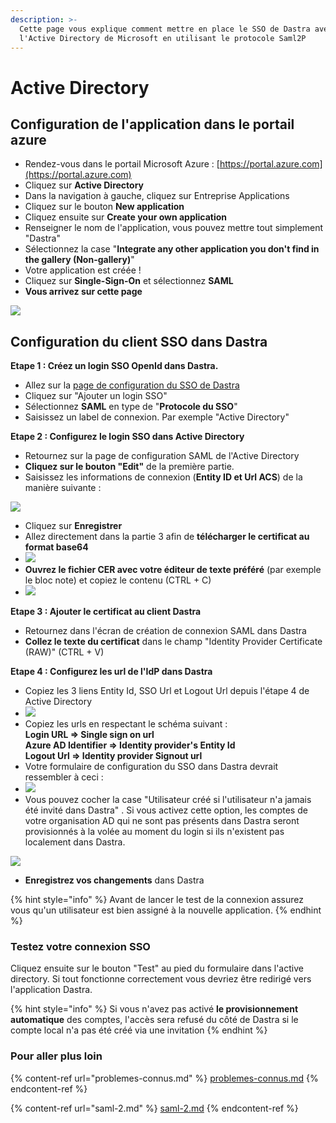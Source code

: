 ```yaml
---
description: >-
  Cette page vous explique comment mettre en place le SSO de Dastra avec
  l'Active Directory de Microsoft en utilisant le protocole Saml2P
---
```


# Active Directory

## **Configuration de l'application dans le portail azure**

* Rendez-vous dans le portail Microsoft Azure : [https://portal.azure.com](https://portal.azure.com)
* Cliquez sur **Active Directory**
* Dans la navigation à gauche, cliquez sur Entreprise Applications
* Cliquez sur le bouton **New application**
* Cliquez ensuite sur **Create your own application**
* Renseigner le nom de l'application, vous pouvez mettre tout simplement "Dastra"
* Sélectionnez la case "**Integrate any other application you don't find in the gallery (Non-gallery)**"
* Votre application est créée !
* Cliquez sur **Single-Sign-On** et sélectionnez **SAML**
* **Vous arrivez sur cette page**

![](<../../../.gitbook/assets/image (8).png>)



## **Configuration du client SSO dans Dastra**

**Etape 1 : Créez un login SSO OpenId dans Dastra.**

* Allez sur la [page de configuration du SSO de Dastra](https://app.dastra.eu/general-settings/sso)
* Cliquez sur "Ajouter un login SSO"
* Sélectionnez **SAML** en type de "**Protocole du SSO**"
* Saisissez un label de connexion. Par exemple "Active Directory"

**Etape 2 : Configurez le login SSO dans Active Directory**

* Retournez sur la page de configuration SAML de l'Active Directory
* **Cliquez sur le bouton "Edit"** de la première partie.
* Saisissez les informations de connexion (**Entity ID et Url ACS**) de la manière suivante :

![](<../../../.gitbook/assets/image (3) (1).png>)

* Cliquez sur **Enregistrer**
* Allez directement dans la partie 3 afin de **télécharger le certificat au format base64**
* ![](<../../../.gitbook/assets/image (5) (1).png>)
* **Ouvrez le fichier CER avec votre éditeur de texte préféré** (par exemple le bloc note) et copiez le contenu (CTRL + C)
* ![](<../../../.gitbook/assets/image (4) (1).png>)

**Etape 3 : Ajouter le certificat au client Dastra**

* Retournez dans l'écran de création de connexion SAML dans Dastra
* **Collez le texte du certificat** dans le champ "Identity Provider Certificate (RAW)" (CTRL + V)

**Etape 4 : Configurez les url de l'IdP dans Dastra**

* Copiez les 3 liens Entity Id, SSO Url et Logout Url depuis l'étape 4 de Active Directory
* ![](<../../../.gitbook/assets/image (7) (1).png>)
* Copiez les urls en respectant le schéma suivant :\
  **Login URL => Single sign on url** \
  **Azure AD Identifier => Identity provider's Entity Id** \
  **Logout Url => Identity provider Signout url**
* Votre formulaire de configuration du SSO dans Dastra devrait ressembler à ceci :
* ![](<../../../.gitbook/assets/image (2) (1).png>)
* Vous pouvez cocher la case "Utilisateur créé si l'utilisateur n'a jamais été invité dans Dastra" . Si vous activez cette option, les comptes de votre organisation AD qui ne sont pas présents dans Dastra seront provisionnés à la volée au moment du login si ils n'existent pas localement dans Dastra.

![](<../../../.gitbook/assets/image (6).png>)

* **Enregistrez vos changements** dans Dastra

{% hint style="info" %}
Avant de lancer le test de la connexion assurez vous qu'un utilisateur est bien assigné à la nouvelle application.
{% endhint %}

### Testez votre connexion SSO

Cliquez ensuite sur le bouton "Test" au pied du formulaire dans l'active directory. Si tout fonctionne correctement vous devriez être redirigé vers l'application Dastra.&#x20;

{% hint style="info" %}
Si vous n'avez pas activé **le provisionnement automatique** des comptes, l'accès sera refusé du côté de Dastra si le compte local n'a pas été créé via une invitation
{% endhint %}

### Pour aller plus loin

{% content-ref url="problemes-connus.md" %}
[problemes-connus.md](problemes-connus.md)
{% endcontent-ref %}

{% content-ref url="saml-2.md" %}
[saml-2.md](saml-2.md)
{% endcontent-ref %}
